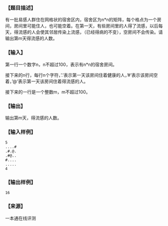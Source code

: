 ### 【题目描述】

有一批易感人群住在网格状的宿舍区内，宿舍区为n\*n的矩阵，每个格点为一个房间，房间里可能住人，也可能空着。在第一天，有些房间里的人得了流感，以后每天，得流感的人会使其邻居传染上流感，（已经得病的不变），空房间不会传染。请输出第m天得流感的人数。

### 【输入】

第一行一个数字n，n不超过100，表示有n*n的宿舍房间。

接下来的n行，每行n个字符，’.’表示第一天该房间住着健康的人，’#’表示该房间空着，’@’表示第一天该房间住着得流感的人。

接下来的一行是一个整数m，m不超过100。

### 【输出】

输出第m天，得流感的人数。

### 【输入样例】

```
5
....#
.#.@.
.#@..
#....
.....
4

```

### 【输出样例】

```
16
```


 ### 【来源】

 一本通在线评测 
